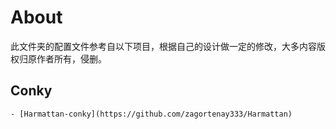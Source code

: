 # About

此文件夹的配置文件参考自以下项目，根据自己的设计做一定的修改，大多内容版权归原作者所有，侵删。

## Conky
    - [Harmattan-conky](https://github.com/zagortenay333/Harmattan)

